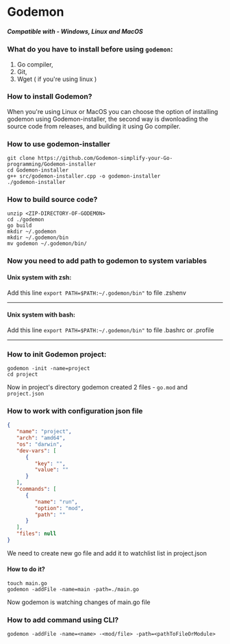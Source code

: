 # Godemon

##### Compatible with - Windows, Linux and MacOS

### What do you have to install before using `godemon`:
1. Go compiler,
2. Git,
3. Wget ( if you're using linux )

### How to install Godemon?
When you're using Linux or MacOS you can choose the option of installing godemon using Godemon-installer,
the second way is dwonloading the source code from releases, and building it using Go compiler.

### How to use godemon-installer
```shell
git clone https://github.com/Godemon-simplify-your-Go-programming/Godemon-installer
cd Godemon-installer
g++ src/godemon-installer.cpp -o godemon-installer
./godemon-installer
```

### How to build source code?

```shell
unzip <ZIP-DIRECTORY-OF-GODEMON>
cd ./godemon
go build
mkdir ~/.godemon
mkdir ~/.godemon/bin
mv godemon ~/.godemon/bin/
```

### Now you need to add path to godemon to system variables

#### Unix system with zsh:
Add this line `export PATH=$PATH:~/.godemon/bin"` to file .zshenv

---

#### Unix system with bash:
Add this line `export PATH=$PATH:~/.godemon/bin"` to file .bashrc or .profile

---

### How to init Godemon project:
```shell
godemon -init -name=project
cd project
```

Now in project's directory godemon created 2 files - `go.mod` and `project.json`

### How to work with configuration json file
```json
{
   "name": "project",
   "arch": "amd64",
   "os": "darwin",
   "dev-vars": [
      {
         "key": "",
         "value": ""
      }
   ],
   "commands": [
      {
         "name": "run",
         "option": "mod",
         "path": ""
      }
   ],
   "files": null
}
```
We need to create new go file and add it to watchlist list in project.json
#### How to do it?
```shell
touch main.go
godemon -addFile -name=main -path=./main.go
```
Now godemon is watching changes of main.go file

### How to add command using CLI?
```shell
godemon -addFile -name=<name> -<mod/file> -path=<pathToFileOrModule>
```